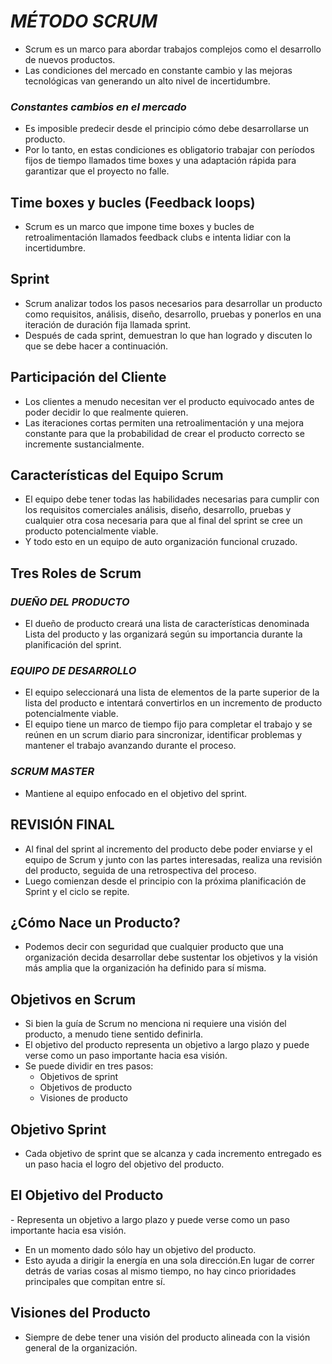 # ***MÉTODO SCRUM***
- Scrum es un marco para abordar trabajos complejos como el desarrollo de nuevos productos.​
- Las condiciones del mercado en constante cambio y las mejoras tecnológicas van  generando un alto nivel de incertidumbre.

### *Constantes cambios en el mercado*
- Es imposible predecir desde el principio cómo debe desarrollarse un producto.​
- Por lo tanto, en estas condiciones es obligatorio trabajar con períodos fijos de tiempo llamados time​ boxes y una adaptación rápida para garantizar que el proyecto no falle.​

## **​Time boxes y bucles (Feedback loops)**
- Scrum es un marco que impone time boxes y bucles de retroalimentación llamados feedback clubs e intenta lidiar con la incertidumbre.​

## **Sprint**
- Scrum analizar todos los pasos necesarios para desarrollar un producto como requisitos, análisis, diseño, desarrollo, pruebas y ponerlos en una iteración de duración fija llamada sprint.​
- Después de cada sprint, demuestran lo que han logrado y discuten lo que se debe hacer a continuación.​

## **Participación del Cliente**
- Los clientes a menudo necesitan ver el producto equivocado antes de poder decidir lo que realmente quieren.​
- Las iteraciones cortas permiten una retroalimentación y una mejora constante para que la probabilidad​ de crear el producto correcto se incremente sustancialmente.​

## **Características del Equipo Scrum**
- El equipo debe tener todas las habilidades necesarias para cumplir con los requisitos comerciales análisis, diseño, desarrollo, pruebas y cualquier otra cosa necesaria para que al final del sprint se cree un producto potencialmente viable.​
- Y todo esto en un equipo de auto organización funcional cruzado.​

## **Tres Roles de Scrum**
### *DUEÑO DEL PRODUCTO*
- El dueño de producto creará una lista de características denominada Lista del producto y las organizará según su importancia durante la planificación del sprint.

### *EQUIPO DE DESARROLLO*
- El equipo seleccionará una lista de elementos de la parte superior de la lista del producto e intentará convertirlos en un incremento de producto potencialmente viable.​
- El equipo tiene un marco de tiempo fijo para completar el trabajo y se reúnen en un scrum diario para sincronizar, identificar problemas y mantener el trabajo avanzando durante el proceso.

### *SCRUM MASTER*
- Mantiene al equipo enfocado en el objetivo del sprint.

## **​REVISIÓN FINAL**
- Al final del sprint al incremento del producto debe poder enviarse y el equipo de Scrum y junto con las partes interesadas, realiza una revisión del producto, seguida de una retrospectiva del proceso.​
- Luego comienzan desde el principio con la próxima planificación de Sprint y el ciclo se repite.​

## **¿Cómo Nace un Producto?**
- Podemos decir con seguridad que cualquier producto que una organización decida desarrollar debe sustentar los objetivos y la visión más amplia que la organización ha definido para sí misma.​

## **Objetivos en Scrum​**
- Si bien la guía de Scrum no menciona ni requiere una visión del producto, a menudo tiene sentido definirla.​
- El objetivo del producto representa un objetivo a largo plazo y puede verse como un paso importante hacia esa visión.​​
- Se puede dividir en tres pasos:
  - Objetivos de sprint​
  - Objetivos de producto ​
  - Visiones de producto ​

## **Objetivo Sprint**
- Cada objetivo de sprint que se alcanza y cada incremento entregado es un paso hacia el logro del objetivo del producto.​

## **El Objetivo del Producto**
​- Representa un objetivo a largo plazo y puede verse como un paso importante hacia esa visión.​
- En un momento dado sólo hay un objetivo del producto.​
- Esto ayuda a dirigir la energía en una sola dirección.En lugar de correr detrás de varias cosas al mismo tiempo, no hay cinco prioridades principales que compitan entre sí.​

## **Visiones del Producto**
- Siempre de debe tener una visión del producto alineada con la visión general de la organización.

